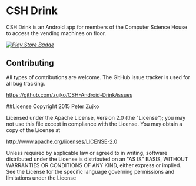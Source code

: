 # CSH Drink
CSH Drink is an Android app for members of the Computer Science House to access the vending machines on floor.
	
*[![Play Store Badge](https://developer.android.com/images/brand/en_generic_rgb_wo_60.png)](https://play.google.com/store/apps/details?id=edu.csh.androiddrink)*

## Contributing

All types of contributions are welcome. The GitHub issue tracker is used for all bug tracking.

https://github.com/zujko/CSH-Android-Drink/issues

##License
Copyright 2015 Peter Zujko

Licensed under the Apache License, Version 2.0 (the "License");
you may not use this file except in compliance with the License.
You may obtain a copy of the License at

http://www.apache.org/licenses/LICENSE-2.0

Unless required by applicable law or agreed to in writing, software
distributed under the License is distributed on an "AS IS" BASIS,
WITHOUT WARRANTIES OR CONDITIONS OF ANY KIND, either express or implied.
See the License for the specific language governing permissions and
limitations under the License

